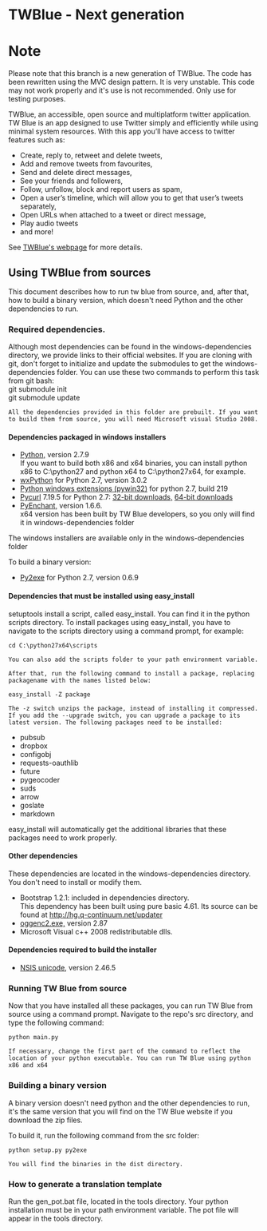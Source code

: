 TWBlue - Next generation
======

Note
======

Please note that this  branch is a new generation of TWBlue. The code has been rewritten using the MVC design pattern. It is very unstable. This code may not work properly and it's use is not recommended. Only use for testing purposes.

TWBlue, an accessible, open source and multiplatform twitter application. 
TW Blue is an app designed to use Twitter simply and efficiently while using minimal system resources.
With this app you’ll have access to twitter features such as:

* Create, reply to, retweet and delete tweets,
* Add and remove tweets from favourites,
* Send and delete direct messages,
* See your friends and followers,
* Follow, unfollow, block and report users as spam,
* Open a user’s timeline, which will allow you to get that user’s tweets separately,
* Open URLs when attached to a tweet or direct message,
* Play audio tweets
* and more!

See [TWBlue's webpage](http://twblue.es) for more details.

## Using TWBlue from sources

This document describes how to run tw blue from source, and, after that, how to build a binary version, which doesn't need Python and the other dependencies to run.

### Required dependencies.

Although most dependencies can be found in the windows-dependencies directory, we provide links to their official websites. If you are cloning with git, don't forget to initialize and update the submodules to get the windows-dependencies folder. You can use these two commands to perform this task from git bash:  
    git submodule init  
    git submodule update

	All the dependencies provided in this folder are prebuilt. If you want to build them from source, you will need Microsoft visual Studio 2008.

#### Dependencies packaged in windows installers

* [Python,](http://python.org) version 2.7.9  
If you want to build both x86 and x64 binaries, you can install python x86 to C:\python27 and python x64 to C:\python27x64, for example.
* [wxPython](http://www.wxpython.org) for Python 2.7, version 3.0.2
* [Python windows extensions (pywin32)](http://www.sourceforge.net/projects/pywin32/) for python 2.7, build 219
* [Pycurl](http://pycurl.sourceforge.net) 7.19.5 for Python 2.7: [32-bit downloads,](https://pypi.python.org/pypi/pycurl/7.19.3.1) [64-bit downloads](http://www.lfd.uci.edu/~gohlke/pythonlibs/)
* [PyEnchant,](http://pythonhosted.org/pyenchant/) version 1.6.6.  
x64 version has been built by TW Blue developers, so you only will find it in windows-dependencies folder

The windows installers are available only in the windows-dependencies folder

To build a binary version:

* [Py2exe](http://www.sourceforge.net/projects/py2exe/) for Python 2.7, version 0.6.9

#### Dependencies that must be installed using easy_install

setuptools install a script, called easy_install. You can find it in the python scripts directory. To install packages using easy_install, you have to navigate to the scripts directory using a command prompt, for example:

    cd C:\python27x64\scripts

	You can also add the scripts folder to your path environment variable.

	After that, run the following command to install a package, replacing packagename with the names listed below:

    easy_install -Z package

	The -z switch unzips the package, instead of installing it compressed. If you add the --upgrade switch, you can upgrade a package to its latest version. The following packages need to be installed:

* pubsub
* dropbox
* configobj
* requests-oauthlib
* future
* pygeocoder
* suds
* arrow
* goslate
* markdown

easy_install will automatically get the additional libraries that these packages need to work properly.

#### Other dependencies

These dependencies are located in the windows-dependencies directory. You don't need to install or modify them.

* Bootstrap 1.2.1: included in dependencies directory.  
This dependency has been built using pure basic 4.61. Its source can be found at http://hg.q-continuum.net/updater
* [oggenc2.exe,](http://www.rarewares.org/ogg-oggenc.php) version 2.87  
* Microsoft Visual c++ 2008 redistributable dlls.

#### Dependencies required to build the installer

* [NSIS unicode,](http://www.scratchpaper.com/) version 2.46.5

### Running TW Blue from source

Now that you have installed all these packages, you can run TW Blue from source using a command prompt. Navigate to the repo's src directory, and type the following command:

    python main.py

	If necessary, change the first part of the command to reflect the location of your python executable. You can run TW Blue using python x86 and x64

### Building a binary version

A binary version doesn't need python and the other dependencies to run, it's the same version that you will find on the TW Blue website if you download the zip files.

To build it, run the following command from the src folder:

    python setup.py py2exe

	You will find the binaries in the dist directory.

### How to generate a translation template

Run the gen_pot.bat file, located in the tools directory. Your python installation must be in your path environment variable. The pot file will appear in the tools directory.